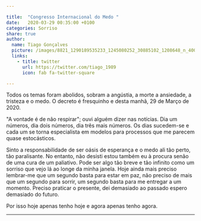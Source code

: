 ```yaml
---

title:  "Congresso Internacional do Medo "
date:   2020-03-29 00:35:00 +0100
categories: Sorriso
share: true
author:
  name: Tiago Gonçalves
  picture: /images/8821_1290189535233_1245080252_30885102_1208648_n_400x400.jpg
  links:
    - title: twitter
      url: https://twitter.com/tiago_1989
      icon: fab fa-twitter-square

---
```

Todos os temas foram abolidos, sobram a angústia, a morte a ansiedade, a tristeza e o medo. O decreto é fresquinho e desta manhã, 29 de Março de 2020.

"A vontade é de não respirar"; ouvi alguém dizer nas notícias.
Dia um números, dia dois números, dia três mais números. Os dias sucedem-se e cada um se torna especialista em modelos para processos que me parecem quase estocásticos.

Sinto a responsabilidade de ser oásis de esperança e o medo ali tão perto, tão paralisante. No entanto, não desisti estou também eu à procura senão de uma cura de  um paliativo. Pode ser algo tão breve e tão infinito como um sorriso que vejo lá ao longe da minha janela. Hoje ainda mais preciso lembrar-me que um segundo basta para estar em paz, não preciso de mais que um segundo para sorrir, um segundo basta para me entregar a um momento. Preciso praticar o presente, dei demasiado ao passado espero demasiado do futuro.

Por isso hoje apenas tenho hoje e agora apenas tenho agora.


---
